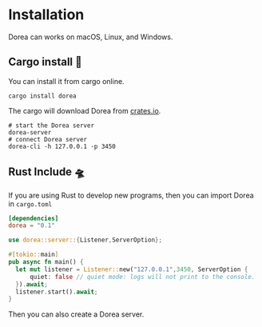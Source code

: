# Installation

Dorea can works on macOS, Linux, and Windows.

## Cargo install 🎯

You can install it from cargo online.

```shell
cargo install dorea
```

The cargo will download Dorea from [crates.io](https://crates.io/crates/dorea).

```shell
# start the Dorea server
dorea-server
# connect Dorea server
dorea-cli -h 127.0.0.1 -p 3450
```



## Rust Include 🛸

If you are using Rust to develop new programs, then you can import Dorea in `cargo.toml`

```toml
[dependencies]
dorea = "0.1"
```

```rust
use dorea::server::{Listener,ServerOption};

#[tokio::main]
pub async fn main() {
  let mut listener = Listener::new("127.0.0.1",3450, ServerOption {
      quiet: false // quiet mode: logs will not print to the console.
  }).await;
  listener.start().await;
}
```

Then you can also create a Dorea server.

